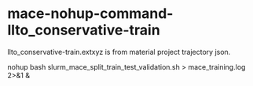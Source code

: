 # mace-nohup-command-llto_conservative-train
llto_conservative-train.extxyz is from material project trajectory json.


nohup bash slurm_mace_split_train_test_validation.sh > mace_training.log 2>&1 &

